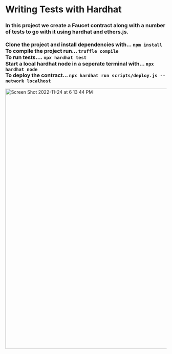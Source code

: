 # Writing Tests with Hardhat

### In this project we create a Faucet contract along with a number of tests to go with it using hardhat and ethers.js. <br> <br> Clone the project and install dependencies with... `npm install` <br> To compile the project run... `truffle compile` <br> To run tests.... `npx hardhat test` <br> Start a local hardhat node in a seperate terminal with... `npx hardhat node` <br> To deploy the contract... `npx hardhat run scripts/deploy.js --network localhost`

<img width="814" alt="Screen Shot 2022-11-24 at 6 13 44 PM" src="https://user-images.githubusercontent.com/81759076/203874058-b668f70c-a005-4f89-8e05-c493755a25d7.png">


